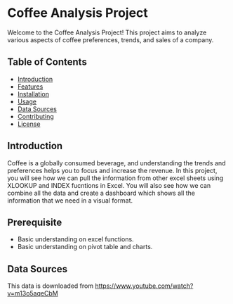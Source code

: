 # Coffee Analysis Project

Welcome to the Coffee Analysis Project! This project aims to analyze various aspects of coffee preferences, trends, and sales of a company. 

## Table of Contents

- [Introduction](#introduction)
- [Features](#features)
- [Installation](#installation)
- [Usage](#usage)
- [Data Sources](#data-sources)
- [Contributing](#contributing)
- [License](#license)

## Introduction

Coffee is a globally consumed beverage, and understanding the trends and preferences helps you to focus and increase the revenue. In this project, you will see how we can pull the information from other excel sheets using XLOOKUP and INDEX fucntions in Excel. You will also see how we can combine all the data and create a dashboard which shows all the information that we need in a visual format.  

## Prerequisite

- Basic understanding on excel functions.
- Basic understanding on pivot table and charts. 

## Data Sources 
This data is downloaded from https://www.youtube.com/watch?v=m13o5aqeCbM
